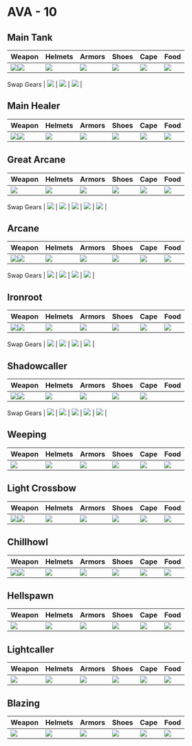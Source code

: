 # AVA - 10

## Main Tank

| Weapon | Helmets | Armors | Shoes | Cape | Food |
|---|---|---|---|---|---|
| ![](https://render.albiononline.com/v1/item/T8_MAIN_HAMMER@4.png)![](https://render.albiononline.com/v1/item/T8_OFF_JESTERCANE_HELL@4.png) | ![](https://render.albiononline.com/v1/item/T8_HEAD_PLATE_SET1@4.png) | ![](https://render.albiononline.com/v1/item/T8_ARMOR_PLATE_AVALON@4.png) | ![](https://render.albiononline.com/v1/item/T8_SHOES_LEATHER_SET2@4.png) | ![](https://render.albiononline.com/v1/item/T8_CAPEITEM_FW_BRIDGEWATCH@4.png) | ![](https://render.albiononline.com/v1/item/Beef%20Sandwich@3.png) |
Swap Gears
| ![](https://render.albiononline.com/v1/item/T8_MAIN_MACE_HELL@4.png) | ![](https://render.albiononline.com/v1/item/T8_OFF_SHIELD_AVALON@4.png) | ![](https://render.albiononline.com/v1/item/T8_HEAD_PLATE_SET3@4.png) |

## Main Healer

| Weapon | Helmets | Armors | Shoes | Cape | Food |
|---|---|---|---|---|---|
| ![](https://render.albiononline.com/v1/item/T8_MAIN_HOLYSTAFF_AVALON@4.png)![](https://render.albiononline.com/v1/item/T8_OFF_CENSER_AVALON@4.png) | ![](https://render.albiononline.com/v1/item/T8_HEAD_PLATE_UNDEAD@4.png) | ![](https://render.albiononline.com/v1/item/T8_ARMOR_CLOTH_ROYAL@4.png) | ![](https://render.albiononline.com/v1/item/T8_SHOES_LEATHER_AVALON@4.png) | ![](https://render.albiononline.com/v1/item/T8_CAPEITEM_FW_LYMHURST@4.png) | ![](https://render.albiononline.com/v1/item/Pork%20Omelette@3.png) |

## Great Arcane

| Weapon | Helmets | Armors | Shoes | Cape | Food |
|---|---|---|---|---|---|
| ![](https://render.albiononline.com/v1/item/T8_2H_ARCANESTAFF@4.png) | ![](https://render.albiononline.com/v1/item/T8_HEAD_LEATHER_SET3@4.png) | ![](https://render.albiononline.com/v1/item/T8_ARMOR_LEATHER_ROYAL@4.png) | ![](https://render.albiononline.com/v1/item/T8_SHOES_LEATHER_AVALON@4.png) | ![](https://render.albiononline.com/v1/item/T8_CAPEITEM_FW_FORTSTERLING@4.png) | ![](https://render.albiononline.com/v1/item/Pork%20Omelette@3.png) |
Swap Gears
| ![](https://render.albiononline.com/v1/item/T8_MAIN_MACE_HELL@4.png) | ![](https://render.albiononline.com/v1/item/T8_2H_COMBATSTAFF_MORGANA@4.png) | ![](https://render.albiononline.com/v1/item/T8_HEAD_PLATE_SET3@4.png) | ![](https://render.albiononline.com/v1/item/T8_HEAD_PLATE_SET2@4.png) | ![](https://render.albiononline.com/v1/item/T8_ARMOR_PLATE_SET3@4.png) |

## Arcane

| Weapon | Helmets | Armors | Shoes | Cape | Food |
|---|---|---|---|---|---|
| ![](https://render.albiononline.com/v1/item/T8_MAIN_ARCANESTAFF@4.png)![](https://render.albiononline.com/v1/item/T8_OFF_JESTERCANE_HELL@4.png) | ![](https://render.albiononline.com/v1/item/T8_HEAD_LEATHER_SET3@4.png) | ![](https://render.albiononline.com/v1/item/T8_ARMOR_PLATE_SET3@4.png) | ![](https://render.albiononline.com/v1/item/T8_SHOES_LEATHER_SET2@4.png) | ![](https://render.albiononline.com/v1/item/T8_CAPEITEM_FW_BRIDGEWATCH@4.png) | ![](https://render.albiononline.com/v1/item/Beef%20Sandwich@3.png) |
Swap Gears
| ![](https://render.albiononline.com/v1/item/T8_2H_ENIGMATICSTAFF@4.png) | ![](https://render.albiononline.com/v1/item/T8_2H_COMBATSTAFF_MORGANA@4.png) | ![](https://render.albiononline.com/v1/item/T8_HEAD_PLATE_SET3@4.png) | ![](https://render.albiononline.com/v1/item/T8_HEAD_PLATE_SET2@4.png) |

## Ironroot

| Weapon | Helmets | Armors | Shoes | Cape | Food |
|---|---|---|---|---|---|
| ![](https://render.albiononline.com/v1/item/T8_MAIN_NATURESTAFF_AVALON@4.png)![](https://render.albiononline.com/v1/item/T8_OFF_HORN_KEEPER@4.png) | ![](https://render.albiononline.com/v1/item/T8_HEAD_LEATHER_SET3@4.png) | ![](https://render.albiononline.com/v1/item/T8_ARMOR_LEATHER_ROYAL@4.png) | ![](https://render.albiononline.com/v1/item/T8_SHOES_LEATHER_AVALON@4.png) | ![](https://render.albiononline.com/v1/item/T8_CAPEITEM_FW_LYMHURST@4.png) | ![](https://render.albiononline.com/v1/item/Pork%20Omelette@3.png) |
Swap Gears
| ![](https://render.albiononline.com/v1/item/T8_2H_HOLYSTAFF_HELL@4.png) | ![](https://render.albiononline.com/v1/item/T8_2H_AXE_AVALON@4.png) | ![](https://render.albiononline.com/v1/item/T8_HEAD_CLOTH_KEEPER@4.png) | ![](https://render.albiononline.com/v1/item/T8_HEAD_PLATE_SET2@4.png) |

## Shadowcaller

| Weapon | Helmets | Armors | Shoes | Cape | Food |
|---|---|---|---|---|---|
| ![](https://render.albiononline.com/v1/item/T8_MAIN_CURSEDSTAFF_AVALON@4.png)![](https://render.albiononline.com/v1/item/T8_OFF_HORN_KEEPER@4.png) | ![](https://render.albiononline.com/v1/item/T8_HEAD_LEATHER_MORGANA@4.png) | ![](https://render.albiononline.com/v1/item/T8_ARMOR_LEATHER_UNDEAD@4.png) | ![](https://render.albiononline.com/v1/item/T8_SHOES_LEATHER_AVALON@4.png) | ![](https://render.albiononline.com/v1/item/T8_CAPEITEM_FW_LYMHURST@4.png) |
Swap Gears
| ![](https://render.albiononline.com/v1/item/T8_2H_BOW@4.png) | ![](https://render.albiononline.com/v1/item/T8_HEAD_LEATHER_AVALON@4.png) | ![](https://render.albiononline.com/v1/item/T8_HEAD_LEATHER_UNDEAD@4.png) | ![](https://render.albiononline.com/v1/item/T8_ARMOR_LEATHER_ROYAL@4.png) | ![](https://render.albiononline.com/v1/item/T8_SHOES_CLOTH_MORGANA@4.png) |

## Weeping

| Weapon | Helmets | Armors | Shoes | Cape | Food |
|---|---|---|---|---|---|
| ![](https://render.albiononline.com/v1/item/T8_2H_REPEATINGCROSSBOW_UNDEAD@4.png) | ![](https://render.albiononline.com/v1/item/T8_HEAD_CLOTH_ROYAL@4.png) | ![](https://render.albiononline.com/v1/item/T8_ARMOR_CLOTH_KEEPER@4.png) | ![](https://render.albiononline.com/v1/item/T8_SHOES_LEATHER_AVALON@4.png) | ![](https://render.albiononline.com/v1/item/T8_CAPEITEM_FW_CAERLEON@4.png) | ![](https://render.albiononline.com/v1/item/T8_MEAL_STEW@3) |

## Light Crossbow

| Weapon | Helmets | Armors | Shoes | Cape | Food |
|---|---|---|---|---|---|
| ![](https://render.albiononline.com/v1/item/T8_MAIN_1HCROSSBOW@4.png)![](https://render.albiononline.com/v1/item/T8_OFF_LAMP_UNDEAD@4.png) | ![](https://render.albiononline.com/v1/item/T8_HEAD_CLOTH_ROYAL@4.png) | ![](https://render.albiononline.com/v1/item/T8_ARMOR_CLOTH_KEEPER@4.png) | ![](https://render.albiononline.com/v1/item/T8_SHOES_LEATHER_AVALON@4.png) | ![](https://render.albiononline.com/v1/item/T8_CAPEITEM_FW_CAERLEON@4.png) | ![](https://render.albiononline.com/v1/item/Pork%20Omelette@3.png) |

## Chillhowl

| Weapon | Helmets | Armors | Shoes | Cape | Food |
|---|---|---|---|---|---|
| ![](https://render.albiononline.com/v1/item/T8_MAIN_FROSTSTAFF_AVALON@4.png)![](https://render.albiononline.com/v1/item/T8_OFF_LAMP_UNDEAD@4.png) | ![](https://render.albiononline.com/v1/item/T8_HEAD_CLOTH_ROYAL@4.png) | ![](https://render.albiononline.com/v1/item/T8_ARMOR_CLOTH_SET1@4.png) | ![](https://render.albiononline.com/v1/item/T8_SHOES_LEATHER_AVALON@4.png) | ![](https://render.albiononline.com/v1/item/T8_CAPEITEM_MORGANA@4.png) | ![](https://render.albiononline.com/v1/item/Pork%20Omelette@3.png) |

## Hellspawn 

| Weapon | Helmets | Armors | Shoes | Cape | Food |
|---|---|---|---|---|---|
| ![](https://render.albiononline.com/v1/item/T8_2H_SHAPESHIFTER_HELL@4.png) | ![](https://render.albiononline.com/v1/item/T8_HEAD_CLOTH_ROYAL@4.png) | ![](https://render.albiononline.com/v1/item/T8_ARMOR_CLOTH_KEEPER@4.png) | ![](https://render.albiononline.com/v1/item/T8_SHOES_LEATHER_AVALON@4.png) | ![](https://render.albiononline.com/v1/item/T8_CAPEITEM_FW_CAERLEON@4.png) | ![](https://render.albiononline.com/v1/item/T8_MEAL_STEW@3) |

## Lightcaller

| Weapon | Helmets | Armors | Shoes | Cape | Food |
|---|---|---|---|---|---|
| ![](https://render.albiononline.com/v1/item/T8_2H_SHAPESHIFTER_AVALON@4.png) | ![](https://render.albiononline.com/v1/item/T8_HEAD_CLOTH_ROYAL@4.png) | ![](https://render.albiononline.com/v1/item/T8_ARMOR_CLOTH_KEEPER@4.png) | ![](https://render.albiononline.com/v1/item/T8_SHOES_LEATHER_AVALON@4.png) | ![](https://render.albiononline.com/v1/item/T8_CAPEITEM_FW_CAERLEON@4.png) | ![](https://render.albiononline.com/v1/item/T8_MEAL_STEW@3) |

## Blazing

| Weapon | Helmets | Armors | Shoes | Cape | Food |
|---|---|---|---|---|---|
| ![](https://render.albiononline.com/v1/item/T8_2H_INFERNOSTAFF_MORGANA@4.png) | ![](https://render.albiononline.com/v1/item/T8_HEAD_LEATHER_SET3@4.png) | ![](https://render.albiononline.com/v1/item/T8_ARMOR_CLOTH_KEEPER@4.png) | ![](https://render.albiononline.com/v1/item/T8_SHOES_LEATHER_AVALON@4.png) | ![](https://render.albiononline.com/v1/item/T8_CAPEITEM_FW_LYMHURST@4.png) | ![](https://render.albiononline.com/v1/item/T8_MEAL_STEW@3) |
